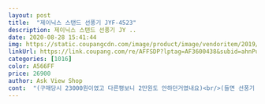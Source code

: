 ```yaml
---
layout: post 
title:  "제이닉스 스탠드 선풍기 JYF-4523" 
description: 제이닉스 스탠드 선풍기 JY ..
date: 2020-08-28 15:41:44 
img: https://static.coupangcdn.com/image/product/image/vendoritem/2019/05/21/3572075159/d5fffabb-bc8a-4078-ac9c-c664a8aba5d8.jpg 
linkUrl: https://link.coupang.com/re/AFFSDP?lptag=AF3600438&subid=ahnPublicAsk&pageKey=19608237&itemId=234030692&vendorItemId=3807149037&traceid=V0-113-0c6beef299883055 
categories: [1016] 
color: A566FF 
price: 26900 
author: Ask View Shop 
cont:  "(구매당시 23000원이였고 다른평보니 2만원도 안하던거였내요)<br/>(들면 선풍기 심히덜렁거림!!딱히다른곳으로 움직이지않을꺼라 상관없음)<br/>(부품도 전 비닐대충 묶어서 있던대 반품된거 저한테 준건가요?<br/>(이건 애교로바줌 싸니까 또한 1단계만해도 소음커서 들리지않음)<br/>(플라스틱 사출시 수축, 사상작업시 스크레치, Burr 미제거)<br/>다른평 사진보니 밑바닥 고정시키는 프라스틱<br/>이거 바람2단이 16000원대 선풍기1단하고 비슷함 소리는 1+1행사중.<br/>.<br/><br/><br/> -가정집에서 사용한다면 꽤 많이 거슬릴것 같습니다.<br/><br/><br/> -강력한 바름을 중요시 하신다면 다른 제품도 참고하시길 권장합니다.<br/><br/><br/> -구매가격  23,000원<br/><br/> -그냥 딱 가격대에 맞는 제품같기도 합니다.<br/><br/><br/> -그렇다고 바람세기가 엄청 약하다고 하기도 조금 애매한건데,<br/><br/> -나머지의 스펙은 평가하기가 사실 애매합니다.<br/><br/><br/> -다만 성능대비 저렴하다고 말하기는 살짝 애매합니다.<br/><br/><br/> -무조건 저렴한 라인을 찾다가 선택하게 된 제품입니다.<br/><br/><br/> -비슷한 가격의 제품과 비교를 해보진 않았지만, 그닥 쎄지는 않습니다.<br/><br/><br/> -비슷한 사이즈의 선풍기중에서는 비교적 저렴한편이긴 합니다.<br/><br/><br/> -빠릅니다.<br/> 역시나 믿고 주문하는 로켓배송 !!<br/><br/> -선택의 기준에 가격에 포커스가 맞춰줘 있다면 좋은 선택이 되실수 있지만,<br/><br/> -아쉬운점은 타이머를 정지에서 연속으로 두게 되면 테옆돌아가는 소리가 계속 들리네요.<br/><br/><br/> -영업장에서 불특정 다수가 사용하는 제품이라 고가제품은 부담스럽기에<br/><br/> -작년에도 같은 제품 여러대 구매했었습니다.<br/><br/><br/> -조립난이도는 완전 쉽고, 공구도 필요 없습니다.<br/><br/><br/> -큰 하자없이 제품 잘 받았습니다.<br/><br/>1.<br/>배송속도  .<br/> ★★★.<br/> ★.<br/> ★<br/>2.<br/>포장 및 배송 상태  .<br/> ★★★.<br/> ★.<br/> ★<br/>3.<br/>가격  .<br/> ★★★☆☆<br/>4.<br/>사용후기  .<br/> ★.<br/> ★☆☆☆<br/>5.<br/>조립난이도  .<br/> ★★★.<br/> ★.<br/> ★<br/>6.<br/>바람 세기  .<br/> ★.<br/> ★☆☆☆<br/>7.<br/>총평 <br/>♡배송  빠르네요!! GOOD!<br/>♡성능 일단 다른 구매후기를 보셔도 알겠지만 타이머 조정후<br/>♡조립  선풍기날 압뒷면 보호철재 조립시 약간 불편한 점??<br/>♡품질  외관상 들어간부분,  스크레치 , 마감불량<br/>구매예정이신 분들은 철재프레임이랑 사출고정부 잘 판단<br/>그것도아님 앞에 살짝튀어나온것을 걸쳐 고정시키는것임.<br/>.<br/><br/>그리 예민하지 않은 분들은 크게 신경 안쓰셔도 되요.<br/><br/>나사를 조여주는 사출물 후크가 아다리가 안맞아서 고정이<br/>날개돌아가는소리.<br/>.<br/>큼!!크기 작음 .<br/>.<br/>바람 2단계는해야 시원한대<br/>날개보호망 안맞음으로 10분고생하다가<br/>높이는 최고로 높인것임 방문손잡이높이와비교.<br/>.<br/><br/>누르고해서 대충맞춤(상당히 벌어져있음 밑부분.<br/>.<br/>)<br/>느낌인데 이제품은 너무 가녀리다고 해야하나? ㅋㅋ<br/>다른후기보니 깔끔하게 정리잘되있던대)<br/>다시 분해<br/> -조립 짜증나서 그냥 테잎감아쓰렵니다.<br/>.<br/><br/>딱 그 값어치 뿐.<br/>.<br/><br/>막 돌리다가 부러진다는 말이 아니고,  뭐랄까 다른 고가<br/>만약 10000원미만에 판매한다면 살 의향있음<br/>뭐 구매목적은 시원하기 위함이긴 하지만... <br/><br/>미세하게 째깍째깍 타이머 돌아가는 소리가 들려요.<br/><br/>밑바닥에 고정판은딱히없음 나사빼서 끼우는건가했는대<br/>버튼 눌림감도는 그닥 좋지 않아요.<br/> 이게 다 눌린건가 싶을<br/>부서지면버린다는 맘으로 욕하며 주먹으로내리치고<br/>사출등 품질수준이 그닥 좋진 않아요.<br/>.<br/><br/>선풍기들은 상하좌우 조정시 딱딱 간결하게 스토핑 되는<br/>선풍기소리같은게남.<br/>.<br/>길거리 홍보하며 춤추시는분들<br/>소리가너무큼 3단계하면 공장이나 그런곳에서 틀어논<br/>아무리 저가라도 해도해도 넘하내요<br/>안되더라구요.<br/>  이건 뭐 제품 사출상태와 연관있겠지만<br/>여름철 주문수량 증대로 생산량 많은건 알겠지만,<br/>이건좀 심하내요... <br/>타이머 정지든 연속으로해놔도<br/>이상입니다.<br/><br/>정도로 느낄 수 있음 ㅋㅋ 선풍기 목이 단단하지 않아요!<br/>제일 중요한건 시원한지 안한지겠죠?  ㅋㅋ 가격대비 우수해요 ㅋ<br/>조임세가있내요.<br/>.<br/>전체교환.<br/>.<br/>(완전 개고생해서.<br/>.<br/>)<br/>째각째각소리나고.<br/>.<br/>코드선뽑아야 안남<br/>첨부사진을 보시면 알겠지만, 제대로 조립하면 마지막<br/>초가을이 되어도 아직은 후덥지근하네요... <br/><br/>틀어논선풍기같은.<br/>.<br/>그냥 몇천원더주고 조금더 좋은걸로사세요.<br/>.<br/><br/>하셔서 조립하시길 바래요.<br/><br/>" 
---
```

